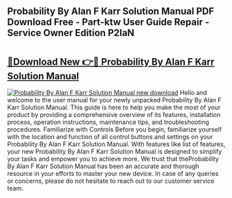 ## Probability By Alan F Karr Solution Manual PDF Download Free - Part-ktw User Guide Repair - Service Owner Edition P2IaN

# <h2><a href="http://bc92720.oget.top/?id=Probability+By+Alan+F+Karr+Solution+Manual">🔗Download New 👉🔴 Probability By Alan F Karr Solution Manual</a></h2>

[![Probability By Alan F Karr Solution Manual new download](https://i.imgur.com/5g1atiW.png)](http://bc92720.oget.top/?id=Probability+By+Alan+F+Karr+Solution+Manual)
Hello and welcome to the user manual for your newly unpacked Probability By Alan F Karr Solution Manual. This guide is here to help you make the most of your product by providing a comprehensive overview of its features, installation process, operation instructions, maintenance tips, and troubleshooting procedures. Familiarize with Controls Before you begin, familiarize yourself with the location and function of all control buttons and settings on your Probability By Alan F Karr Solution Manual. With features like list of features, your new Probability By Alan F Karr Solution Manual is designed to simplify your tasks and empower you to achieve more. We trust that theProbability By Alan F Karr Solution Manual has been an accurate and thorough resource in your efforts to master your new device. In case of any queries or concerns, please do not hesitate to reach out to our customer service team.
